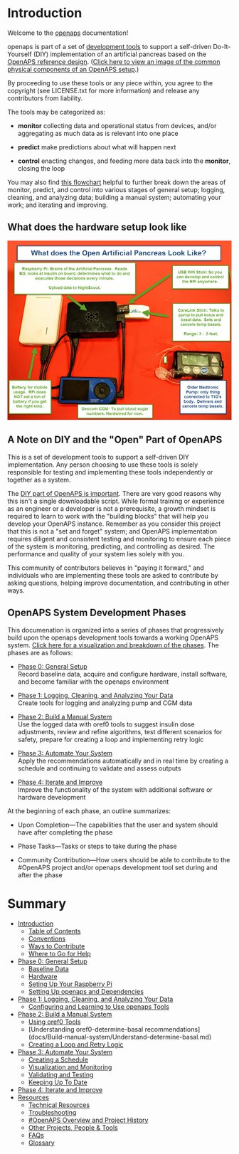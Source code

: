 # Introduction 

Welcome to the [openaps](https://github.com/openaps/) documentation!

openaps is part of a set of [development tools](https://net.educause.edu/ir/library/pdf/ELI7088.pdf) to support a self-driven Do-It-Yourself (DIY) implementation of an artificial pancreas based on the [OpenAPS reference design](http://openaps.org/open-artificial-pancreas-system-openaps-reference-design/). ([Click here to view an image of the common physical components of an OpenAPS setup](./docs/IMG_1112.jpg).)

By proceeding to use these tools or any piece within, you agree to the copyright (see LICENSE.txt for more information) and release any contributors from liability. 

The tools may be categorized as:

*  **monitor** collecting data and operational status from devices, and/or aggregating as much data as is relevant into one place

* **predict** make predictions about what will happen next

* **control** enacting changes, and feeding more data back into the **monitor**, closing the loop

You may also find [this flowchart](./OpenAPS_phase_visualization_Nov152015.png) helpful to further break down the areas of monitor, predict, and control into various stages of general setup; logging, cleaning, and analyzing data; building a manual system; automating your work; and iterating and improving.

## What does the hardware setup look like
![Basal Profile](docs/Images/piSetup.jpg)

## A Note on DIY and the "Open" Part of OpenAPS

This is a set of development tools to support a self-driven DIY implementation. Any person choosing to use these tools is solely responsible for testing and implementing these tools independently or together as a system.  

The [DIY part of OpenAPS is important](http://bit.ly/1NBbZtO). There are very good reasons why this isn't a single downloadable script. While formal training or experience as an engineer or a developer is not a prerequisite, a growth mindset is required to learn to work with the "building blocks" that will help you develop your OpenAPS instance. Remember as you consider this project that this is not a "set and forget" system; and OpenAPS implementation requires diligent and consistent testing and monitoring to ensure each piece of the system is monitoring, predicting, and controlling as desired.  The performance and quality of your system lies solely with you.

This community of contributors believes in "paying it forward," and individuals who are implementing these tools are asked to contribute by asking questions, helping improve documentation, and contributing in other ways.


## OpenAPS System Development Phases

This documenation is organized into a series of phases that progressively build upon the openaps development tools towards a working OpenAPS system. [Click here for a visualization and breakdown of the phases](./OpenAPS_phase_visualization_Nov152015.png). The phases are as follows: 

* [Phase 0: General Setup](docs/Overview/initial-setup.md)<br>
Record baseline data, acquire and configure hardware, install software, and become familiar with the openaps environment

* [Phase 1: Logging, Cleaning, and Analyzing Your Data](docs/Overview/data-collection.md)<br>
Create tools for logging and analyzing pump and CGM data

* [Phase 2: Build a Manual System](docs/Overview/manual-system.md)<br>
Use the logged data with oref0 tools to suggest insulin dose adjustments, review and refine algorithms, test different scenarios for safety, prepare for creating a loop and implementing retry logic

* [Phase 3: Automate Your System](docs/Overview/automate-system.md)<br>
Apply the recommendations automatically and in real time by creating a schedule and continuing to validate and assess outputs

* [Phase 4: Iterate and Improve](docs/Overview/iterate-improve.md)<br>
Improve the functionality of the system with additional software or hardware development

At the beginning of each phase, an outline summarizes:

* Upon Completion—The capabilities that the user and system should have after completing the phase
	
* Phase Tasks—Tasks or steps to take during the phase

* Community Contribution—How users should be able to contribute to the #OpenAPS project and/or openaps development tool set during and after the phase

# Summary

* [Introduction](README.md)
   * [Table of Contents](SUMMARY.md)
   * [Conventions](docs/Overview/conventions.md)
   * [Ways to Contribute](docs/Overview/contribute.md)
   * [Where to Go for Help](docs/Overview/communication-support-channels.md)
* [Phase 0: General Setup](docs/getting-started/setup.md)
   * [Baseline Data](docs/getting-started/baseline-data.md)
   * [Hardware](docs/getting-started/hardware.md)
   * [Seting Up Your Raspberry Pi](docs/getting-started/rpi.md)
   * [Setting Up openaps and Dependencies](docs/getting-started/openaps.md)
* [Phase 1: Logging, Cleaning, and Analyzing Your Data](docs/Log-clean-analyze-with-openaps-tools/log-clean-analyze.md)
   * [Configuring and Learning to Use openaps Tools](docs/Log-clean-analyze-with-openaps-tools/using.md)
* [Phase 2: Build a Manual System](docs/Build-manual-system/considerations.md)
   * [Using oref0 Tools](docs/Build-manual-system/Using-oref0-tools.md)
   * [Understanding oref0-determine-basal recommendations] (docs/Build-manual-system/Understand-determine-basal.md)
   * [Creating a Loop and Retry Logic](docs/Build-manual-system/loop-and-retry-logic.md)
* [Phase 3: Automate Your System](docs/Automate-system/considerations.md)
   * [Creating a Schedule](docs/Automate-system/create-schedule.md)
   * [Visualization and Monitoring](docs/Automate-system/vizualization.md)
   * [Validating and Testing](docs/Automate-system/validate-output.md)
   * [Keeping Up To Date](docs/Automate-system/keeping-up-to-date.md)
* [Phase 4: Iterate and Improve](docs/Iterate-improve/improvement-projects.md)
* [Resources](docs/Resources/resources.md)
   * [Technical Resources](docs/Resources/technical-resources.md)
   * [Troubleshooting](docs/Resources/troubleshooting.md)
   * [#OpenAPS Overview and Project History](docs/Resources/history.md)
   * [Other Projects, People & Tools](docs/Resources/other-projects.md)
   * [FAQs](docs/Resources/faq.md)
   * [Glossary](docs/Resources/glossary.md)


